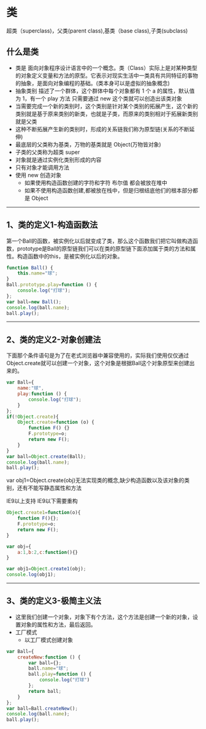 # 类

超类（superclass)，父类(parent class),基类（base class),子类(subclass)

## 什么是类

- 类是 面向对象程序设计语言中的一个概念。类（Class）实际上是对某种类型的对象定义变量和方法的原型。它表示对现实生活中一类具有共同特征的事物的抽象，是面向对象编程的基础。(类本身可以是虚拟的抽象概念)
- 抽象类别 描述了一个群体，这个群体中每个对象都有 1 个 a 的属性，默认值为 1，有一个 play 方法 只需要通过 new 这个类就可以创造出该类对象
- 当需要完成一个新的类别时，这个类别是针对某个类别的拓展产生，这个新的类别就是基于原来类别的新类，也就是子类，而原来的类别相对于拓展新类别就是父类
- 这种不断拓展产生新的类别时，形成的关系链我们称为原型链(关系的不断延伸)
- 最底层的父类称为基类，万物的基类就是 Object(万物皆对象)
- 子类的父类称为超类 super
- 对象就是通过实例化类别形成的内容
- 只有对象才能调用方法
- 使用 new 创造对象
  - 如果使用构造函数创建的字符和字符 布尔值 都会被放在堆中
  - 如果不使用构造函数创建,都被放在栈中，但是归根结底他们的根本部分都是 Object

---

## 1、类的定义1-构造函数法

第一个Ball的函数，被实例化以后就变成了类，那么这个函数我们把它叫做构造函数，prototype是Ball的原型链我们可以在类的原型链下面添加属于类的方法和属性。构造函数中的this，是被实例化以后的对象。

```js
function Ball() {
    this.name="球";
}
Ball.prototype.play=function () {
    console.log("打球");
};
var ball=new Ball();
console.log(ball.name);
ball.play();
```

---

## 2、类的定义2-对象创建法

下面那个条件语句是为了在老式浏览器中兼容使用的，实际我们使用仅仅通过Object.create就可以创建一个对象，这个对象是根据Ball这个对象原型来创建出来的。

```js
var Ball={
    name:"球",
    play:function () {
        console.log("打球");
    }
};
if(!Object.create){
    Object.create=function (o) {
        function F() {}
        F.prototype=o;
        return new F();
    }
}
var ball=Object.create(Ball);
console.log(ball.name);
ball.play();
```

var obj1=Object.create(obj)无法实现类的概念,缺少构造函数以及该对象的类别，还有不能写静态属性和方法

IE9以上支持 IE9以下需要重构

```js
Object.create1=function(o){
    function F(){};
    F.prototype=o;
    return new F();
}

var obj={
    a:1,b:2,c:function(){}
}

var obj1=Object.create1(obj);
console.log(obj1);
```

---

## 3、类的定义3-极简主义法

- 这里我们创建一个对象，对象下有个方法，这个方法是创建一个新的对象，设置对象的属性和方法，最后返回。
- 工厂模式
  - 以工厂模式创建对象

```js
var Ball={
    createNew:function () {
        var ball={};
        ball.name="球";
        ball.play=function () {
            console.log("打球")
        };
        return ball;
    }
};
var ball=Ball.createNew();
console.log(ball.name);
ball.play();
```
